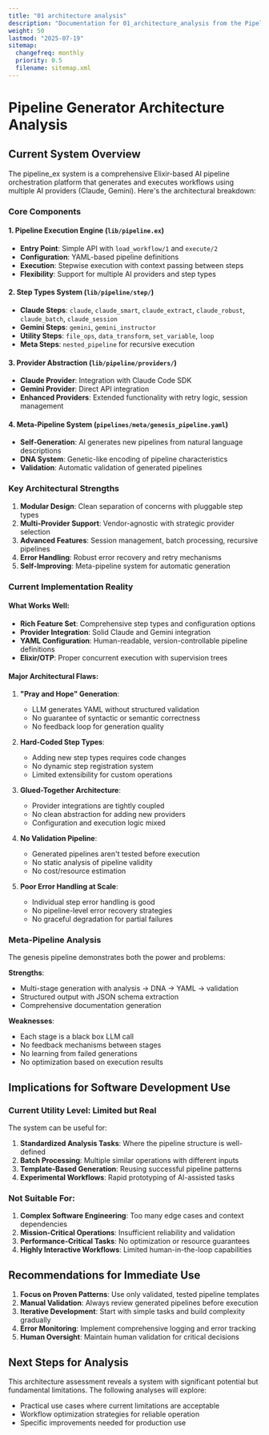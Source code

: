 ```yaml
---
title: "01 architecture analysis"
description: "Documentation for 01_architecture_analysis from the Pipeline ex repository."
weight: 50
lastmod: "2025-07-19"
sitemap:
  changefreq: monthly
  priority: 0.5
  filename: sitemap.xml
---
```


# Pipeline Generator Architecture Analysis

## Current System Overview

The pipeline_ex system is a comprehensive Elixir-based AI pipeline orchestration platform that generates and executes workflows using multiple AI providers (Claude, Gemini). Here's the architectural breakdown:

### Core Components

#### 1. **Pipeline Execution Engine** (`lib/pipeline.ex`)
- **Entry Point**: Simple API with `load_workflow/1` and `execute/2`
- **Configuration**: YAML-based pipeline definitions
- **Execution**: Stepwise execution with context passing between steps
- **Flexibility**: Support for multiple AI providers and step types

#### 2. **Step Types System** (`lib/pipeline/step/`)
- **Claude Steps**: `claude`, `claude_smart`, `claude_extract`, `claude_robust`, `claude_batch`, `claude_session`
- **Gemini Steps**: `gemini`, `gemini_instructor`
- **Utility Steps**: `file_ops`, `data_transform`, `set_variable`, `loop`
- **Meta Steps**: `nested_pipeline` for recursive execution

#### 3. **Provider Abstraction** (`lib/pipeline/providers/`)
- **Claude Provider**: Integration with Claude Code SDK
- **Gemini Provider**: Direct API integration
- **Enhanced Providers**: Extended functionality with retry logic, session management

#### 4. **Meta-Pipeline System** (`pipelines/meta/genesis_pipeline.yaml`)
- **Self-Generation**: AI generates new pipelines from natural language descriptions
- **DNA System**: Genetic-like encoding of pipeline characteristics
- **Validation**: Automatic validation of generated pipelines

### Key Architectural Strengths

1. **Modular Design**: Clean separation of concerns with pluggable step types
2. **Multi-Provider Support**: Vendor-agnostic with strategic provider selection
3. **Advanced Features**: Session management, batch processing, recursive pipelines
4. **Error Handling**: Robust error recovery and retry mechanisms
5. **Self-Improving**: Meta-pipeline system for automatic generation

### Current Implementation Reality

#### What Works Well:
- **Rich Feature Set**: Comprehensive step types and configuration options
- **Provider Integration**: Solid Claude and Gemini integration
- **YAML Configuration**: Human-readable, version-controllable pipeline definitions
- **Elixir/OTP**: Proper concurrent execution with supervision trees

#### Major Architectural Flaws:

1. **"Pray and Hope" Generation**: 
   - LLM generates YAML without structured validation
   - No guarantee of syntactic or semantic correctness
   - No feedback loop for generation quality

2. **Hard-Coded Step Types**:
   - Adding new step types requires code changes
   - No dynamic step registration system
   - Limited extensibility for custom operations

3. **Glued-Together Architecture**:
   - Provider integrations are tightly coupled
   - No clean abstraction for adding new providers
   - Configuration and execution logic mixed

4. **No Validation Pipeline**:
   - Generated pipelines aren't tested before execution
   - No static analysis of pipeline validity
   - No cost/resource estimation

5. **Poor Error Handling at Scale**:
   - Individual step error handling is good
   - No pipeline-level error recovery strategies
   - No graceful degradation for partial failures

### Meta-Pipeline Analysis

The genesis pipeline demonstrates both the power and problems:

**Strengths**:
- Multi-stage generation with analysis → DNA → YAML → validation
- Structured output with JSON schema extraction
- Comprehensive documentation generation

**Weaknesses**:
- Each stage is a black box LLM call
- No feedback mechanisms between stages
- No learning from failed generations
- No optimization based on execution results

## Implications for Software Development Use

### Current Utility Level: **Limited but Real**

The system can be useful for:
1. **Standardized Analysis Tasks**: Where the pipeline structure is well-defined
2. **Batch Processing**: Multiple similar operations with different inputs
3. **Template-Based Generation**: Reusing successful pipeline patterns
4. **Experimental Workflows**: Rapid prototyping of AI-assisted tasks

### Not Suitable For:
1. **Complex Software Engineering**: Too many edge cases and context dependencies
2. **Mission-Critical Operations**: Insufficient reliability and validation
3. **Performance-Critical Tasks**: No optimization or resource guarantees
4. **Highly Interactive Workflows**: Limited human-in-the-loop capabilities

## Recommendations for Immediate Use

1. **Focus on Proven Patterns**: Use only validated, tested pipeline templates
2. **Manual Validation**: Always review generated pipelines before execution
3. **Iterative Development**: Start with simple tasks and build complexity gradually
4. **Error Monitoring**: Implement comprehensive logging and error tracking
5. **Human Oversight**: Maintain human validation for critical decisions

## Next Steps for Analysis

This architecture assessment reveals a system with significant potential but fundamental limitations. The following analyses will explore:
- Practical use cases where current limitations are acceptable
- Workflow optimization strategies for reliable operation
- Specific improvements needed for production use